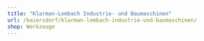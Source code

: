 ```yaml
---
title: "Klarman-Lembach Industrie- und Baumaschinen"
url: /baiersdorf/klarman-lembach-industrie-und-baumaschinen/
shop: Werkzeuge
---
```

